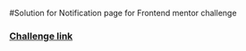 #Solution for Notification page for Frontend mentor challenge
### [Challenge link](https://www.frontendmentor.io/challenges/notifications-page-DqK5QAmKbC)
